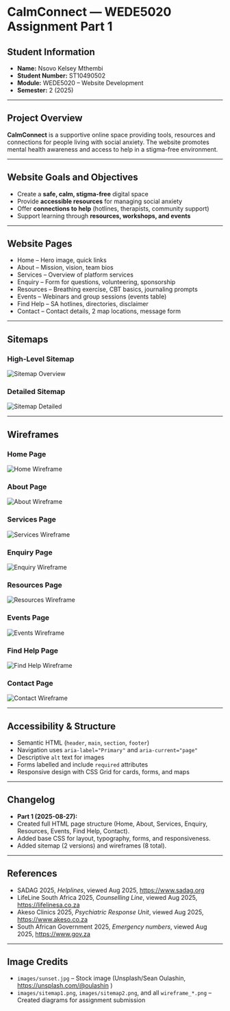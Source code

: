 # CalmConnect — WEDE5020 Assignment Part 1

## Student Information
- **Name:** Nsovo Kelsey Mthembi
- **Student Number:** ST10490502
- **Module:** WEDE5020 – Website Development
- **Semester:** 2 (2025)

---

## Project Overview
**CalmConnect** is a supportive online space providing tools, resources and connections for people living with social anxiety.
The website promotes mental health awareness and access to help in a stigma-free environment.

---

## Website Goals and Objectives
- Create a **safe, calm, stigma-free** digital space
- Provide **accessible resources** for managing social anxiety
- Offer **connections to help** (hotlines, therapists, community support)
- Support learning through **resources, workshops, and events**

---

## Website Pages
- Home – Hero image, quick links
- About – Mission, vision, team bios
- Services – Overview of platform services
- Enquiry – Form for questions, volunteering, sponsorship
- Resources – Breathing exercise, CBT basics, journaling prompts
- Events – Webinars and group sessions (events table)
- Find Help – SA hotlines, directories, disclaimer
- Contact – Contact details, 2 map locations, message form

---

## Sitemaps

### High-Level Sitemap
![Sitemap Overview](/images/sitemap1.png)

### Detailed Sitemap
![Sitemap Detailed](/images/sitemap2.png)

---

## Wireframes

### Home Page
![Home Wireframe](/images/wireframe-home.png)

### About Page
![About Wireframe](/images/wireframe-about.png)

### Services Page
![Services Wireframe](/images/wireframe-services.png)

### Enquiry Page
![Enquiry Wireframe](/images/wireframe-enquiry.PNG)

### Resources Page
![Resources Wireframe](/images/wireframe-resources.png)

### Events Page
![Events Wireframe](/images/wireframe-events.png)

### Find Help Page
![Find Help Wireframe](/images/wireframe-findhelp.png)

### Contact Page
![Contact Wireframe](/images/wireframe-contact.png)

---

## Accessibility & Structure
- Semantic HTML (`header`, `main`, `section`, `footer`)
- Navigation uses `aria-label="Primary"` and `aria-current="page"`
- Descriptive `alt` text for images
- Forms labelled and include `required` attributes
- Responsive design with CSS Grid for cards, forms, and maps

---

## Changelog
- **Part 1 (2025-08-27):**
- Created full HTML page structure (Home, About, Services, Enquiry, Resources, Events, Find Help, Contact).
- Added base CSS for layout, typography, forms, and responsiveness.
- Added sitemap (2 versions) and wireframes (8 total).

---

## References
- SADAG 2025, *Helplines*, viewed Aug 2025, <https://www.sadag.org>
- LifeLine South Africa 2025, *Counselling Line*, viewed Aug 2025, <https://lifelinesa.co.za>
- Akeso Clinics 2025, *Psychiatric Response Unit*, viewed Aug 2025, <https://www.akeso.co.za>
- South African Government 2025, *Emergency numbers*, viewed Aug 2025, <https://www.gov.za>

---

## Image Credits
- `images/sunset.jpg` – Stock image (Unsplash/Sean Oulashin, <https://unsplash.com/@oulashin> )
- `images/sitemap1.png`, `images/sitemap2.png`, and all `wireframe_*.png` – Created diagrams for assignment submission
